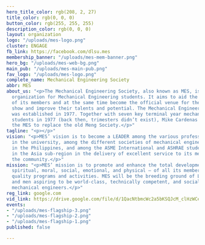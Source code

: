 ```yaml
---
hero_title_color: rgb(208, 2, 27)
title_color: rgb(0, 0, 0)
button_color: rgb(255, 255, 255)
description_color: rgb(0, 0, 0)
layout: organization
logo: "/uploads/mes-logo.png"
cluster: ENGAGE
fb_link: https://facebook.com/dlsu.mes
membership_banner: "/uploads/mes-mem-banner.png"
hero_bg: "/uploads/mes-web-bg.png"
main_pub: "/uploads/mes-main-pub.png"
fav_logo: "/uploads/mes-logo.png"
complete_name: Mechanical Engineering Society
abbr: MES
about_us: "<p>The Mechanical Engineering Society, also known as MES, is a professional
  organization for Mechanical Engineering students. It aims to aid the academic needs
  of its members and at the same time become the official venue for the members to
  show and improve their talents and potential. The Mechanical Engineering Society
  was established in 1977. Together with seven key terminal year mechanical engineering
  students in 1977 (back then, trimesters didn’t exist), Mike Cardenas established
  the MES to replace the old Meng Society.</p>"
tagline: "<p></p>"
vision: "<p>MES’ vision is to become a LEADER among the various professional organizations
  in the university, among the different societies of mechanical engineering students
  in the Philippines, and among the ASME International and ASHRAE student sections
  in the Asia sub-region in the delivery of excellent service to its members and to
  the community.</p>"
mission: "<p>MES’ mission is to promote and enhance the total development – intellectual,
  spiritual, moral, social, emotional, and physical – of all its members through its
  quality programs and activities. MES will be the breeding ground of Lasallian women
  and men aspiring to be world-class, technically competent, and socially responsible
  mechanical engineers.</p>"
reg_link: google.com
vid_link: https://drive.google.com/file/d/1QacNtbmcWc2a5bKSQJcM_clHzWCey5rY/preview
events:
- "/uploads/mes-flagship-3.png"
- "/uploads/mes-flagship-2.png"
- "/uploads/mes-flagship-1.png"
published: false

---
```

